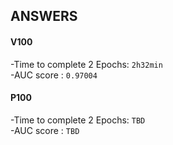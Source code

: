 ## ANSWERS

#### V100
-Time to complete 2 Epochs: ```2h32min```  
-AUC score : ```0.97004```  

#### P100
-Time to complete 2 Epochs: ```TBD```  
-AUC score : ```TBD```  

